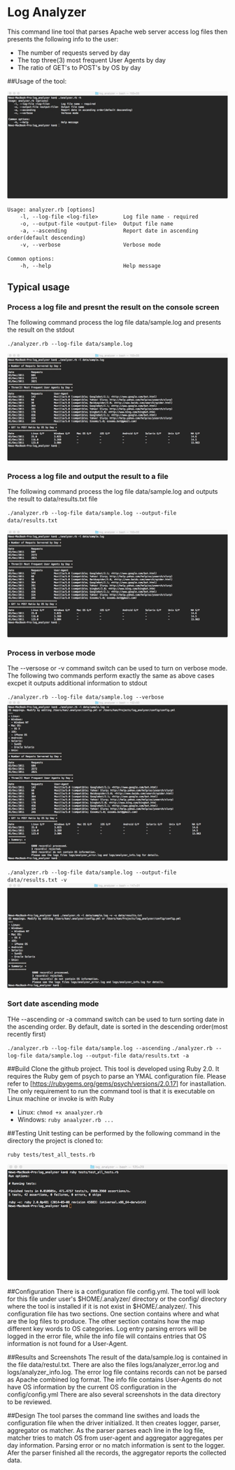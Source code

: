 # Log Analyzer

This command line tool that parses Apache web server access log files then presents the following info to the user:

* The number of requests served by day
* The top three(3) most frequent User Agents by day
* The ratio of GET's to POST's by OS by day

##Usage of the tool:

![Alt text](/data/help-screen.jpg?raw=true "Help Screenshot")

```
Usage: analyzer.rb [options]
    -l, --log-file <log-file>        Log file name - required
    -o, --output-file <output-file>  Output file name
    -a, --ascending                  Report date in ascending order(default descending)
    -v, --verbose                    Verbose mode

Common options:
    -h, --help                       Help message
```
## Typical usage

### Process a log file and presnt the result on the console screen
The following command process the log file data/sample.log and presents the result on the stdout

`./analyzer.rb --log-file data/sample.log`

![Alt text](/data/regular-screen.jpg?raw=true "Result Screenshot")

### Process a log file and output the result to a file
The following command process the log file data/sample.log and outputs the result to data/results.txt file

`./analyzer.rb --log-file data/sample.log --output-file data/results.txt`

![Alt text](/data/regular-screen.jpg?raw=true "Result Screenshot")

### Process in verbose mode
The --versose or -v command switch can be used to turn on verbose mode. The following two commands perform exactly the same as above cases excpet it outputs additional information to stdout

`./analyzer.rb --log-file data/sample.log --verbose`
![Alt text](/data/verbose-screen.jpg?raw=true "Result Screenshot")

`./analyzer.rb --log-file data/sample.log --output-file data/results.txt -v`
![Alt text](/data/verbose-with-output-screen.jpg?raw=true "Result Screenshot")

### Sort date ascending mode
THe --ascending or -a command switch can be used to turn sorting date in the ascending order. By default, date is sorted in the descending order(most recently first)

`./analyzer.rb --log-file data/sample.log --ascending`
`./analyzer.rb --log-file data/sample.log --output-file data/results.txt -a`

##Build
Clone the github project. This tool is developed using Ruby 2.0. It requires the Ruby gem of psych to parse an YMAL configuration file. Please refer to [https://rubygems.org/gems/psych/versions/2.0.17] for inastallation.
The only requirement to run the command tool is that it is executable on Linux machine or invoke is with Ruby
* Linux: `chmod +x anaalyzer.rb`
* Windows: `ruby anaalyzer.rb ...`

##Testing
Unit testing can be performed by the following command in the directory the project is cloned to:

`ruby tests/test_all_tests.rb`

![Alt text](/data/unit-testings.jpg?raw=true "Result Screenshot")

##Configuration
There is a configuration file config.yml. The tool will look for this file under user's $HOME/.analyzer/ directory or the config/ directory where the tool is installed if it is not exist in $HOME/.analyzer/. This configuration file has two sections. One section contains where and what are the log files to produce. The other section contains how the map different key words to OS categories. Log entry parsing errors will be logged in the error file, while the info file will contains entries that OS information is not found for a User-Agent.

##Results and Screenshots
The result of the data/sample.log is contained in the file data/restul.txt. There are also the files logs/analyzer_error.log and logs/analyzer_info.log. The error log file contains records can not be parsed as Apache combined log format. The info file contains User-Agents do not have OS information by the current OS configuration in the config/config.yml
There are also several screenshots in the data directory to be reviewed.

##Design
The tool parses the command line swithes and loads the configuration file when the driver initialized. It then creates logger, parser, aggregator
os matcher. As the parser parses each line in the log file, matcher tries to match OS from user-agent and aggregator aggregates per day information. Parsing error or no match information is sent to the logger. Afer the parser finished all the records, the aggregator reports the collected data.
